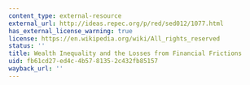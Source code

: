 ```yaml
---
content_type: external-resource
external_url: http://ideas.repec.org/p/red/sed012/1077.html
has_external_license_warning: true
license: https://en.wikipedia.org/wiki/All_rights_reserved
status: ''
title: Wealth Inequality and the Losses from Financial Frictions
uid: fb61cd27-ed4c-4b57-8135-2c432fb85157
wayback_url: ''
---
```

